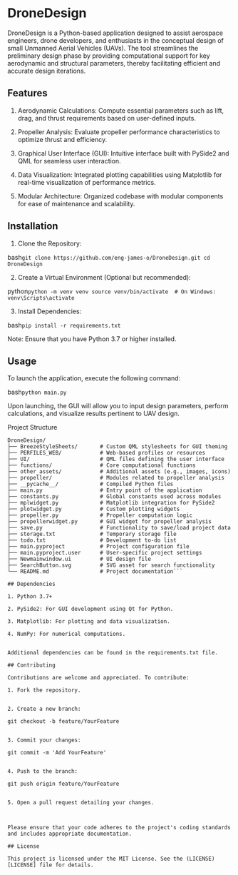 # DroneDesign

DroneDesign is a Python-based application designed to assist aerospace engineers, drone developers, and enthusiasts in the conceptual design of small Unmanned Aerial Vehicles (UAVs). The tool streamlines the preliminary design phase by providing computational support for key aerodynamic and structural parameters, thereby facilitating efficient and accurate design iterations.

## Features

1. Aerodynamic Calculations: Compute essential parameters such as lift, drag, and thrust requirements based on user-defined inputs.

2. Propeller Analysis: Evaluate propeller performance characteristics to optimize thrust and efficiency.

3. Graphical User Interface (GUI): Intuitive interface built with PySide2 and QML for seamless user interaction.

4. Data Visualization: Integrated plotting capabilities using Matplotlib for real-time visualization of performance metrics.

5. Modular Architecture: Organized codebase with modular components for ease of maintenance and scalability.


## Installation

1. Clone the Repository:

bash```git clone https://github.com/eng-james-o/DroneDesign.git
cd DroneDesign```


2. Create a Virtual Environment (Optional but recommended):

python```python -m venv venv
source venv/bin/activate  # On Windows: venv\Scripts\activate```


3. Install Dependencies:

bash```pip install -r requirements.txt```

Note: Ensure that you have Python 3.7 or higher installed.



## Usage

To launch the application, execute the following command:

bash```python main.py```

Upon launching, the GUI will allow you to input design parameters, perform calculations, and visualize results pertinent to UAV design.

Project Structure

```
DroneDesign/
├── BreezeStyleSheets/       # Custom QML stylesheets for GUI theming
├── PERFILES_WEB/            # Web-based profiles or resources
├── UI/                      # QML files defining the user interface
├── functions/               # Core computational functions
├── other_assets/            # Additional assets (e.g., images, icons)
├── propeller/               # Modules related to propeller analysis
├── __pycache__/             # Compiled Python files
├── main.py                  # Entry point of the application
├── constants.py             # Global constants used across modules
├── mplwidget.py             # Matplotlib integration for PySide2
├── plotwidget.py            # Custom plotting widgets
├── propeller.py             # Propeller computation logic
├── propellerwidget.py       # GUI widget for propeller analysis
├── save.py                  # Functionality to save/load project data
├── storage.txt              # Temporary storage file
├── todo.txt                 # Development to-do list
├── main.pyproject           # Project configuration file
├── main.pyproject.user      # User-specific project settings
├── Newmainwindow.ui         # UI design file
├── SearchButton.svg         # SVG asset for search functionality
└── README.md                # Project documentation```

## Dependencies

1. Python 3.7+

2. PySide2: For GUI development using Qt for Python.

3. Matplotlib: For plotting and data visualization.

4. NumPy: For numerical computations.


Additional dependencies can be found in the requirements.txt file.

## Contributing

Contributions are welcome and appreciated. To contribute:

1. Fork the repository.


2. Create a new branch:

git checkout -b feature/YourFeature


3. Commit your changes:

git commit -m 'Add YourFeature'


4. Push to the branch:

git push origin feature/YourFeature


5. Open a pull request detailing your changes.



Please ensure that your code adheres to the project's coding standards and includes appropriate documentation.

## License

This project is licensed under the MIT License. See the (LICENSE)[LICENSE] file for details.
